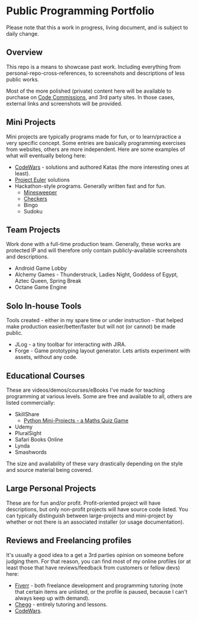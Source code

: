 # Public Programming Portfolio
Please note that this a work in progress, living document, and is subject to daily change.

## Overview
This repo is a means to showcase past work. Including everything from personal-repo-cross-references, to screenshots and descriptions of less public works.

Most of the more polished (private) content here will be available to purchase on [Code Commissions](www.codecommissions.com), and 3rd party sites. In those cases, external links and screenshots will be provided.

## Mini Projects
Mini projects are typically programs made for fun, or to learn/practice a very specific concept. Some entries are basically programming exercises from websites, others are more independent.
Here are some examples of what will eventually belong here:
 - [CodeWars](https://www.codewars.com/users/Anarki) - solutions and authored Katas (the more interesting ones at least).
 - [Project Euler](https://projecteuler.net/) solutions
  - Hackathon-style programs. Generally written fast and for fun.
	 - [Minesweeper](Fun-And-Games/Minesweeper/README.md) 
	 - [Checkers](Fun-And-Games/Checkers/README.md) 
	 - Bingo
	 - Sudoku
 
## Team Projects
Work done with a full-time production team. Generally, these works are protected IP and will therefore only contain publicly-available screenshots and descriptions.
 - Android Game Lobby
 - Alchemy Games - Thunderstruck, Ladies Night, Goddess of Egypt, Aztec Queen, Spring Break
 - Octane Game Engine
 
## Solo In-house Tools
Tools created - either in my spare time or under instruction - that helped make production easier/better/faster but will not (or cannot) be made public.
 - JLog - a tiny toolbar for interacting with JIRA.
 - Forge - Game prototyping layout generator. Lets artists experiment with assets, without any code.

## Educational Courses
These are videos/demos/courses/eBooks I've made for teaching programming at various levels. Some are free and available to all, others are listed commercially:
 - SkillShare
 	- [Python Mini-Projects - a Maths Quiz Game](https://skl.sh/2vgU7Y7)
 - Udemy
 - PluralSight
 - Safari Books Online
 - Lynda
 - Smashwords 
 
The size and availability of these vary drastically depending on the style and source material being covered.  
 
## Large Personal Projects
These are for fun and/or profit. Profit-oriented project will have descriptions, but only non-profit projects will have source code listed. You can typically distinguish between large-projects and mini-project by whether or not there is an associated installer (or usage documentation).

## Reviews and Freelancing profiles
It's usually a good idea to a get a 3rd parties opinion on someone before judging them. For that reason, you can find most of my online profiles (or at least those that have reviews/feedback from customers or fellow devs) here:
 - [Fiverr](https://www.fiverr.com/users/matthew_zar/) - both freelance development and programming tutoring (note that certain items are unlisted, or the profile is paused, because I can't always keep up with demand).
 - [Chegg](https://www.chegg.com/tutors/online-tutors/Matthew-F-05446/) - entirely tutoring and lessons.
 - [CodeWars](https://www.codewars.com/users/Anarki).
